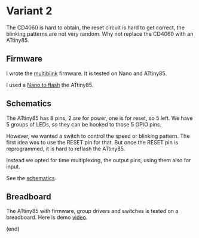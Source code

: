 # Variant 2

The CD4060 is hard to obtain, the reset circuit is hard to get correct, 
the blinking patterns are not very random. Why not replace the CD4060 with an ATtiny85.


## Firmware

I wrote the [multiblink](multiblink) firmware.
It is tested on Nano and ATtiny85.

I used a [Nano to flash](https://makersportal.com/blog/2018/5/19/attiny85-arduino-board-how-to-flash-the-arduino-bootloader-and-run-a-simple-sketch) the ATtiny85.


## Schematics

The ATtiny85 has 8 pins, 2 are for power, one is for reset, so 5 left.
We have 5 groups of LEDs, so they can be hooked to those 5 GPIO pins.

However, we wanted a switch to control the speed or blinking pattern.
The first idea was to use the RESET pin for that. 
But once the RESET pin is reprogrammed, it is hard to reflash the ATtiny85.

Instead we opted for time multiplexing, the output pins, using them also for input.

See the [schematics](Schematic_ElektroClub2022tiny.pdf).


## Breadboard

The ATtiny85 with firmware, group drivers and switches is tested on a breadboard.
Here is demo [video](https://www.youtube.com/watch?v=RSclDXem_cg).


(end)

